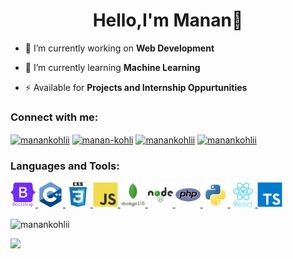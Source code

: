 <h1 align="center">Hello,I'm Manan👋</h1>


- 🔭 I’m currently working on **Web Development**

- 🌱 I’m currently learning **Machine Learning**

- ⚡ Available for **Projects and Internship Oppurtunities**

<h3 align="left">Connect with me:</h3>
<p align="left">
<a href="https://twitter.com/manankohlii" target="blank"><img align="center" src="https://cdn.jsdelivr.net/npm/simple-icons@3.0.1/icons/twitter.svg" alt="manankohlii" height="30" width="40" /></a>
<a href="https://linkedin.com/in/manan-kohli" target="blank"><img align="center" src="https://cdn.jsdelivr.net/npm/simple-icons@3.0.1/icons/linkedin.svg" alt="manan-kohli" height="30" width="40" /></a>
<a href="https://instagram.com/manankohlii" target="blank"><img align="center" src="https://cdn.jsdelivr.net/npm/simple-icons@3.0.1/icons/instagram.svg" alt="manankohlii" height="30" width="40" /></a>
<a href="https://www.codechef.com/users/manankohlii" target="blank"><img align="center" src="https://cdn.jsdelivr.net/npm/simple-icons@3.1.0/icons/codechef.svg" alt="manankohlii" height="30" width="40" /></a>
</p>

<h3 align="left">Languages and Tools:</h3>
<p align="left"> <a href="https://getbootstrap.com" target="_blank"> <img src="https://raw.githubusercontent.com/devicons/devicon/master/icons/bootstrap/bootstrap-plain-wordmark.svg" alt="bootstrap" width="40" height="40"/> </a> <a href="https://www.w3schools.com/cpp/" target="_blank"> <img src="https://raw.githubusercontent.com/devicons/devicon/master/icons/cplusplus/cplusplus-original.svg" alt="cplusplus" width="40" height="40"/> </a> <a href="https://www.w3schools.com/css/" target="_blank"> <img src="https://raw.githubusercontent.com/devicons/devicon/master/icons/css3/css3-original-wordmark.svg" alt="css3" width="40" height="40"/> </a> <a href="https://developer.mozilla.org/en-US/docs/Web/JavaScript" target="_blank"> <img src="https://raw.githubusercontent.com/devicons/devicon/master/icons/javascript/javascript-original.svg" alt="javascript" width="40" height="40"/> </a> <a href="https://www.mongodb.com/" target="_blank"> <img src="https://raw.githubusercontent.com/devicons/devicon/master/icons/mongodb/mongodb-original-wordmark.svg" alt="mongodb" width="40" height="40"/> </a> <a href="https://nodejs.org" target="_blank"> <img src="https://raw.githubusercontent.com/devicons/devicon/master/icons/nodejs/nodejs-original-wordmark.svg" alt="nodejs" width="40" height="40"/> </a> <a href="https://www.php.net" target="_blank"> <img src="https://raw.githubusercontent.com/devicons/devicon/master/icons/php/php-original.svg" alt="php" width="40" height="40"/> </a> <a href="https://www.python.org" target="_blank"> <img src="https://raw.githubusercontent.com/devicons/devicon/master/icons/python/python-original.svg" alt="python" width="40" height="40"/> </a> <a href="https://reactjs.org/" target="_blank"> <img src="https://raw.githubusercontent.com/devicons/devicon/master/icons/react/react-original-wordmark.svg" alt="react" width="40" height="40"/> </a> <a href="https://www.typescriptlang.org/" target="_blank"> <img src="https://raw.githubusercontent.com/devicons/devicon/master/icons/typescript/typescript-original.svg" alt="typescript" width="40" height="40"/> </a> </p>

<p><img align="center" src="https://github-readme-stats.vercel.app/api/top-langs?username=manankohlii&show_icons=true&locale=en&layout=compact" alt="manankohlii" /></p>

<img src="https://github-readme-stats.vercel.app/api?username=manankohlii&&show_icons=true&title_color=ffffff&icon_color=bb2acf&text_color=daf7dc&bg_color=151515">
